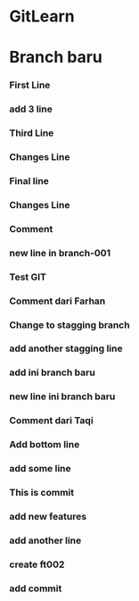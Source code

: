 # GitLearn
# Branch baru
### First Line
### add 3 line
### Third Line

### Changes Line
### Final line
### Changes Line

### Comment
### new line in branch-001
### Test GIT

### Comment dari Farhan
### Change to stagging branch
### add another stagging line
### add ini branch baru
### new line ini branch baru
### Comment dari Taqi

### Add bottom line

### add some line
### This is commit

### add new features
### add another line
### create ft002

### add commit